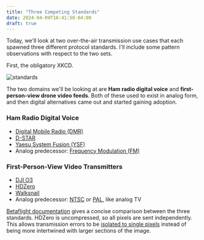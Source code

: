 ```yaml
---
title: "Three Competing Standards"
date: 2024-04-09T16:41:58-04:00
draft: true
---
```


Today, we'll look at two over-the-air transmission use cases that each spawned three different protocol standards. I'll include some pattern observations with respect to the two sets.

First, the obligatory XKCD.

![standards](https://imgs.xkcd.com/comics/standards.png)

The two domains we'll be looking at are **Ham radio digital voice** and **first-person-view drone video feeds**. Both of these used to exist in analog form, and then digital alternatives came out and started gaining adoption.

### Ham Radio Digital Voice

- [Digital Mobile Radio (DMR)](https://en.wikipedia.org/wiki/Digital_mobile_radio)
- [D-STAR](https://en.wikipedia.org/wiki/D-STAR)
- [Yaesu System Fusion (YSF)](https://systemfusion.yaesu.com/what-is-system-fusion/)
- Analog predecessor: [Frequency Modulation (FM)](https://en.wikipedia.org/wiki/Frequency_modulation)

### First-Person-View Video Transmitters

- [DJI O3](https://www.dji.com/o3-air-unit)
- [HDZero](https://www.hd-zero.com/technology)
- [Walksnail](https://caddxfpv.com/)
- Analog predecessor: [NTSC](https://en.wikipedia.org/wiki/NTSC) or [PAL,](https://en.wikipedia.org/wiki/PAL) like analog TV

[Betaflight documentation](https://betaflight.com/docs/wiki/getting-started/hardware/vtx) gives a concise comparison between the three standards.
HDZero is uncompressed, so all pixels are sent independently. This allows transmission errors to be [isolated to single pixels](https://www.hd-zero.com/motion-clarity) instead of being more intertwined with larger sections of the image.
